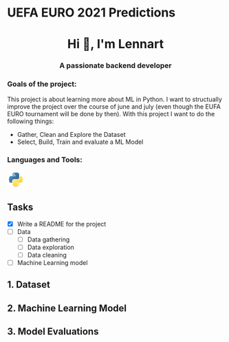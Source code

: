 # UEFA EURO 2021 Predictions


<h1 align="center">Hi 👋, I'm Lennart</h1>
<h3 align="center">A passionate backend developer</h3>

<p align="center" 🌱 I’m currently learning more about **Machine Learning in Python**</p>

<h3 align="left">Goals of the project:</h3>
<p align="left">This project is about learning more about ML in Python. I want to structually improve the project over the course of june and july (even though the EUFA EURO tournament will be done by then). With this project I want to do the following things: </p>

- Gather, Clean and Explore the Dataset
- Select, Build, Train and evaluate a ML Model


<h3 align="left">Languages and Tools:</h3>
<p align="left"> <a href="https://www.python.org" target="_blank"> <img src="https://raw.githubusercontent.com/devicons/devicon/master/icons/python/python-original.svg" alt="python" width="40" height="40"/> </a> </p>

## Tasks ##

- [x] Write a README for the project
- [ ] Data
  - [ ] Data gathering
  - [ ] Data exploration
  - [ ] Data cleaning
- [ ] Machine Learning model

## 1. Dataset ##

## 2. Machine Learning Model ##

## 3. Model Evaluations ##
